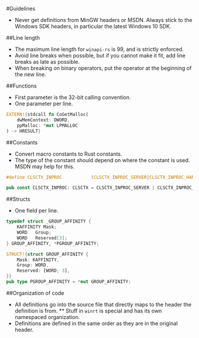#Guidelines

* Never get definitions from MinGW headers or MSDN. Always stick to the Windows SDK headers, in particular the latest Windows 10 SDK.

##Line length

* The maximum line length for `winapi-rs` is 99, and is strictly enforced.
* Avoid line breaks when possible, but if you cannot make it fit, add line breaks as late as possible.
* When breaking on binary operators, put the operator at the beginning of the new line.

##Functions

* First parameter is the 32-bit calling convention.
* One parameter per line.

```Rust
EXTERN!{stdcall fn CoGetMalloc(
    dwMemContext: DWORD,
    ppMalloc: *mut LPMALLOC
) -> HRESULT}
```

##Constants

* Convert macro constants to Rust constants.
* The type of the constant should depend on where the constant is used. MSDN may help for this.

```C
#define CLSCTX_INPROC           (CLSCTX_INPROC_SERVER|CLSCTX_INPROC_HANDLER)
```
```Rust
pub const CLSCTX_INPROC: CLSCTX = CLSCTX_INPROC_SERVER | CLSCTX_INPROC_HANDLER;
```

##Structs

* One field per line.

```C
typedef struct _GROUP_AFFINITY {
    KAFFINITY Mask;
    WORD   Group;
    WORD   Reserved[3];
} GROUP_AFFINITY, *PGROUP_AFFINITY;
```
```Rust
STRUCT!{struct GROUP_AFFINITY {
    Mask: KAFFINITY,
    Group: WORD,
    Reserved: [WORD; 3],
}}
pub type PGROUP_AFFINITY = *mut GROUP_AFFINITY;
```


##Organization of code

* All definitions go into the source file that directly maps to the header the definition is from.
** Stuff in `winrt` is special and has its own namespaced organization.
* Definitions are defined in the same order as they are in the original header.

